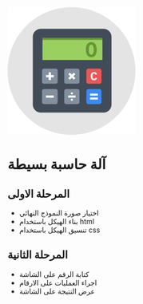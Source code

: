 ![GitHub Logo](/calculator-flat.png)

# آلة حاسبة بسيطة

## المرحلة الاولى
- اختيار صورة النموذج النهائي
- بناء الهيكل باستخدام html
- تنسيق الهيكل باستخدام css
  ‏
## المرحلة الثانية
- كتابة الرقم على الشاشة
- اجراء العمليات على الارقام
- عرض النتيجة على الشاشة
